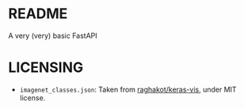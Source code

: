 # README
A very (very) basic FastAPI 

# LICENSING
* `imagenet_classes.json`: Taken from [raghakot/keras-vis](https://github.com/raghakot/keras-vis), under MIT license.